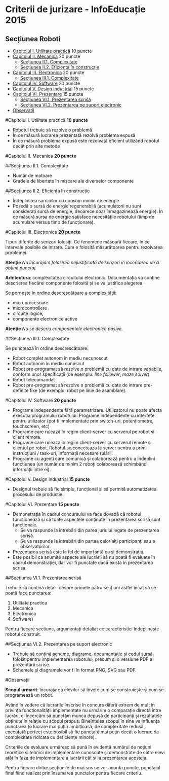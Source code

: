 Criterii de jurizare - InfoEducație 2015
===============================
Secțiunea Roboti 
--------------------

- [Capitolul I. Utilitate practică](#capitolul-i-utilitate-practică-10-puncte) 10 puncte
- [Capitolul II. Mecanica](#capitolul-ii-mecanica-20-puncte) 20 puncte
    - [Secțiunea II.1. Complexitate](#secțiunea-ii1-complexitate)
    - [Secțiunea II.2. Eficiența în construcție](#secțiunea-ii2-eficiența-în-construcție)
- [Capitolul III. Electronica](#capitolul-iii-electronica-20-puncte) 20 puncte
    - [Secțiunea III.1. Complexitate](#secțiunea-iii1-complexitate)
- [Capitolul IV. Software](#capitolul-iv-software-20-puncte) 20 puncte
- [Capitolul V. Design industrial](#capitolul-v-design-industrial-15-puncte) 15 puncte
- [Capitolul VI. Prezentare](#capitolul-vi-prezentare-15-puncte) 15 puncte
    - [Secțiunea VI.1. Prezentarea scrisă](#secțiunea-vi1-prezentarea-scrisă)
    - [Secțiunea VI.2. Prezentarea pe suport electronic](#secțiunea-vi2-prezentarea-pe-suport-electronic)
- [Observaţii](#observaţii)


#Capitolul I. Utilitate practică **10 puncte**

- Robotul trebuie să rezolve o problemă
- În ce măsură lucrarea prezentată rezolvă problema expusă
- În ce măsură problema expusă este rezolvată eficient utilizând robotul decât prin alte metode 

#Capitolul II. Mecanica **20 puncte**

##Secțiunea II.1. Complexitate
- Număr de motoare
- Gradele de libertate în mișcare ale diverselor componente

##Secțiunea II.2. Eficiența în construcție
- Îndeplinirea sarcinilor cu consum minim de energie
- Posedă o sursă de energie regenerabilă (acumulatorii nu sunt  considerați sursă de energie, deoarece doar înmagazinează energie). În ce măsură sursa de energie satisface necesitățile robotului (timp de acumulare versus timp de funcționare).

#Capitolul III. Electronica **20 puncte**

Tipuri diferite de senzori folosiți. Ce fenomene măsoară fiecare, în ce intervale posibile de intrare. Cum e folosită măsurătoarea pentru rezolvarea problemei. 

**Atenție** *Nu încurajăm folosirea nejustificată de senzori în incercarea de a obține punctaj.*

**Arhitectura**: complexitatea circuitului electronic. Documentația va conține descrierea fiecărei componente folosită și se va justifica alegerea. 

Se pornește în ordine descrescătoare a complexității:

- microprocesoare
- microcontrollere
- circuite logice,
- componente electronice active

**Atenție** *Nu se descriu componentele electronice pasive.*

##Secțiunea III.1. Complexitate

Se punctează în ordine descrescătoare:

- Robot complet autonom în mediu necunoscut
- Robot autonom în mediu cunoscut
- Robot pre-programat să rezolve o problemă cu date de intrare  variabile, conform unor specificații (de exemplu: *line follower*, *maze solver*)
- Robot telecomandat
- Robot pre-programat să rezolve o problemă cu date de intrare pre-definite fixe (de exemplu: robot pe linie de asamblare).


#Capitolul IV. Software  **20 puncte**

- Programe independente fără parametrizare. Utilizatorul nu poate afecta execuția programului robotului.
Programe independente cu interfețe pentru utilizator (pot fi implementate prin switch-uri, potențiometre, touchscreen, etc)
- Programe care rulează în regim client-server cu serverul pe robot și client remote.
- Programe care ruleaza în regim client-server cu serverul remote și clientul pe robot. Robotul se conecteaza la server pentru a primi instrucțiuni / task-uri, informații necesare rulării.
- Programe cu agenți care comunică și colaborează pentru a îndeplini funcțiunea (un număr de minim 2 roboți colaborează schimbând informații între ei).

#Capitolul V. Design industrial **15 puncte**

- Designul trebuie să fie simplu, funcțional și să permită automatizarea procesului de producție.

#Capitolul VI. Prezentare **15 puncte**

- Demonstrația în cadrul concursului va face dovadă că robotul funcționează și că toate aspectele conținute în prezentarea scrisă sunt funcționale. 
    - Se va raspunde la întrebări din parea juriului legate de prezentarea scrisă.
    - Se va raspunde la întrebări din partea celorlalți participanți sau a observatorilor. 
- Prezentarea scrisă este la fel de importantă ca și demonstrația.
- Este posibil ca anumite aspecte ale lucrării să nu poată fi evaluate în cadrul demonstrației, dar vor fi punctate dacă există în prezentarea scrisa.    

##Secțiunea VI.1. Prezentarea scrisă

Trebuie să conțină detalii despre primele patru secțiuni astfel încât să se poată face punctarea:

1. Utilitate practica
2. Mecanica
3. Electronica
4. Software)

Pentru fiecare sectiune, argumentați detaliat ce caracteristici îndeplinește robotul construit.

##Secțiunea VI.2. Prezentarea pe suport electronic

- Trebuie să conțină scheme,  diagrame, documentație și codul sursă folosit pentru implementarea robotului, precum și o versiune PDF a prezentării scrise.
- Schemele și diagramele vor fi în format PNG, SVG sau PDF.


#Observaţii

**Scopul urmarit**: încurajarea elevilor să învețe cum se construiește și cum se programează un robot.

Având în vedere că lucrarile înscrise în concurs diferă extrem de mult în privința functionalității implementate nu urmărim o comparație directă între lucrări, ci încercăm să punctăm munca depusă de participanți și rezultatele obținute în relație cu scopul propus. Bineînteles scopul în sine va influența punctarea (o lucrare mai puțin ambițioasă, de complexitate redusă, executată perfect este posibil să fie punctată mai puțin decât o lucrare de complexitate ridicata cu deficiențe minore). 

Criteriile de evaluare urmăresc să pună în evidență numărul de noțiuni teoretice și tehnici de implementare cunoscute și demonstrate de către elevi atât în faza de implementare a lucrării cât și la prezentarea acesteia.

Pentru fiecare dintre secțiunile de mai sus se vor acorda puncte, punctajul final fiind realizat prin însumarea punctelor pentru fiecare criteriu.

